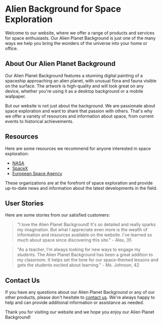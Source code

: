 <!--font:Montserrat-->

# Alien Background for Space Exploration

Welcome to our website, where we offer a range of products and services for space enthusiasts. Our Alien Planet Background is just one of the many ways we help you bring the wonders of the universe into your home or office.

## About Our Alien Planet Background

Our Alien Planet Background features a stunning digital painting of a spaceship approaching an alien planet, with unusual flora and fauna visible on the surface. The artwork is high-quality and will look great on any device, whether you're using it as a desktop background or a mobile wallpaper.

But our website is not just about the background. We are passionate about space exploration and want to share that passion with others. That's why we offer a variety of resources and information about space, from current events to historical achievements.

## Resources

Here are some resources we recommend for anyone interested in space exploration:

- [NASA](#)
- [SpaceX](#)
- [European Space Agency](#)

These organizations are at the forefront of space exploration and provide up-to-date news and information about the latest developments in the field.

## User Stories

Here are some stories from our satisfied customers:

> "I love the Alien Planet Background! It's so detailed and really sparks my imagination. But what I appreciate even more is the wealth of information and resources available on the website. I've learned so much about space since discovering this site." - Alex, 35

> "As a teacher, I'm always looking for new ways to engage my students. The Alien Planet Background has been a great addition to my classroom. It helps set the tone for our space-themed lessons and gets the students excited about learning." - Ms. Johnson, 42

## Contact Us

If you have any questions about our Alien Planet Background or any of our other products, please don't hesitate to [contact us](#contact). We're always happy to help and can provide additional information or assistance as needed.

Thank you for visiting our website and we hope you enjoy our Alien Planet Background!

<!--

Write me content for website with wallpaper which alt text is:

"A digital painting of a spaceship approaching an alien planet, with unusual flora and fauna visible on the surface."

The name/title of the page should not be 1:1 copy of the alt text but rather a real content of the website which is using this wallpaper.

- Use markdown format 
- Start with heading
- Heading should be short and concise
- The content should look like a real website 
- The website should not be about the wallpaper, wallpaper is just a related background
- Heading should be contain work "wallpaper" or "background"
- Include real sections like references, contact, user stories, etc. use things relevant to the page purpose.
- Feel free to use structure like headings, bullets, numbering, blockquotes, paragraphs, horizontal lines, etc.
- You can use formatting like bold or _italic_
- You can include UTF-8 emojis
- Links should be only #hash anchors (and you can refer to the document itself)
- Do not include images


---


# Explore the wonders of space with our Alien Planet Wallpaper

Welcome to our website, where we offer a range of products and services for those interested in space exploration. Our Alien Planet Wallpaper is just one of the many ways we help you bring the wonders of the universe into your home or office.

## About our Alien Planet Wallpaper

Our Alien Planet Wallpaper features a stunning digital painting of a spaceship approaching an alien planet, with unusual flora and fauna visible on the surface. The artwork is high-quality and will look great on any device, whether you're using it as a desktop background or a mobile wallpaper.

We take pride in offering unique and captivating designs that capture the imagination of space enthusiasts everywhere. Our wallpaper is perfect for anyone who loves science fiction, astronomy, or simply wants to add some color and excitement to their digital space.

## User Stories

Here are some user stories from our satisfied customers:

> "I love this wallpaper! It's so detailed and really makes me feel like I'm exploring a new world. It's also a great conversation starter when people see it on my computer screen." - Emily, 29

> "As an astronomy teacher, I use this wallpaper as a backdrop for my online classes. It helps get students excited about learning and sparks their curiosity about the universe." - Professor Lee, 42

## References

If you're interested in learning more about space exploration, here are some resources we recommend:

- [NASA](#)
- [SpaceX](#)
- [European Space Agency](#)

## Contact Us

If you have any questions about our Alien Planet Wallpaper or any of our other products, please don't hesitate to [contact us](#contact). We're always happy to help and can provide additional information or assistance as needed.

Thank you for visiting our website and we hope you enjoy our Alien Planet Wallpaper!


---


Heading should not include word "wallpaper". The website should not be about the wallpaper itself, wallpaper is just a related background, rewrite whole content.


---


# Discover the Wonders of Space with Our Alien Planet Background

Welcome to our website, where we offer a range of products and services for space enthusiasts. Our Alien Planet Background is just one of the many ways we help you bring the wonders of the universe into your home or office.

## About Our Alien Planet Background

Our Alien Planet Background features a stunning digital painting of a spaceship approaching an alien planet, with unusual flora and fauna visible on the surface. The artwork is high-quality and will look great on any device, whether you're using it as a desktop background or a mobile wallpaper.

But our website is not just about the background. We are passionate about space exploration and want to share that passion with others. That's why we offer a variety of resources and information about space, from current events to historical achievements.

## Resources

Here are some resources we recommend for anyone interested in space exploration:

- [NASA](#)
- [SpaceX](#)
- [European Space Agency](#)

These organizations are at the forefront of space exploration and provide up-to-date news and information about the latest developments in the field.

## User Stories

Here are some stories from our satisfied customers:

> "I love the Alien Planet Background! It's so detailed and really sparks my imagination. But what I appreciate even more is the wealth of information and resources available on the website. I've learned so much about space since discovering this site." - Alex, 35

> "As a teacher, I'm always looking for new ways to engage my students. The Alien Planet Background has been a great addition to my classroom. It helps set the tone for our space-themed lessons and gets the students excited about learning." - Ms. Johnson, 42

## Contact Us

If you have any questions about our Alien Planet Background or any of our other products, please don't hesitate to [contact us](#contact). We're always happy to help and can provide additional information or assistance as needed.

Thank you for visiting our website and we hope you enjoy our Alien Planet Background!


---


Write me a Google font which is best fitting for the website.

Pick from the list:
- Poppins
- Cinzel Decorative
- Open Sans
- Cormorant Garamond
- Montserrat
- Lato
- Raleway
- Exo 2
- Barlow Condensed
- IBM Plex Sans
- Inter
- Creepster
- Great Vibes
- Roboto
- Playfair Display
- Dancing Script
- Alegreya
- Cinzel
- Cabin
- Futura
- Lobster
- Orbitron


Write just the font name nothing else.


---


Montserrat

-->
